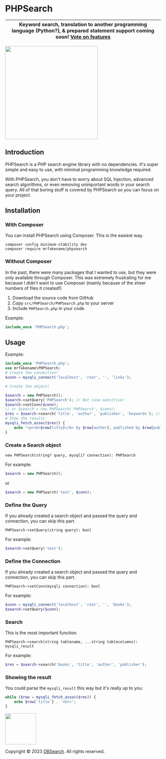 # PHPSearch
| Keyword search, translation to another programming language (Python?), &amp; prepared statement support coming soon! [Vote on features](https://github.com/phpsearch/library/discussions/1) |
| ---

<img src="https://github.com/phpsearch/library/assets/76186054/60d446bd-f293-410a-9628-7f4c104c6c5b" width="300">

## Introduction

PHPSearch is a PHP search engine library with no dependencies. It's super simple and easy to use, with minimal programming knowledge required.

With PHPSearch, you don't have to worry about SQL Injection, advanced search algorithms, or even removing unimportant words in your search query. All of that boring stuff is covered by PHPSearch so you can focus on your project.

## Installation

### With Composer

You can install PHPSearch using Composer. This is the easiest way.

```
composer config minimum-stability dev
composer require mrfakename/phpsearch
```

### Without Composer

In the past, there were many packages that I wanted to use, but they were only available through Composer. This was extremely frustrating for me because I didn't want to use Composer (mainly because of the sheer numbers of files it created!)

1. Download the source code from GitHub
2. Copy `src/PHPSearch/PHPSearch.php` to your server
3. Include `PHPSearch.php` in your code.

Example:

```php
include_once 'PHPSearch.php';
```
## Usage

Example:

```php
include_once 'PHPSearch.php';
use mrfakename\PHPSearch;
# Create the connection!
$conn = mysqli_connect('localhost', 'root', '', 'links');

# Create the object!

$search = new PHPSearch();
$search->setQuery('PHPSearch'); // Not case-sensitive!
$search->setConn($conn);
// or $search = new PHPSearch('PHPSearch', $conn);
$res = $search->search('title', 'author', 'publisher', 'keywords'); // Returns mysqli_result
# Show the results
mysqli_fetch_assoc($res)) {
    echo "<p><b>$row[title]</b> by $row[author], published by $row[publisher].</p>";
}
```

### Create a Search object
```
new PHPSearch(string? query, mysqli? connection): PHPSearch
```
For example:
```php
$search = new PHPSearch();
```
or
```php
$search = new PHPSearch('test', $conn);
```
### Define the Query
If you already created a search object and passed the query and connection, you can skip this part.
```
PHPSearch->setQuery(string query): bool
```
For example:
```php
$search->setQuery('test');
```
### Define the Connection
If you already created a search object and passed the query and connection, you can skip this part.
```
PHPSearch->setConn(mysqli connection): bool
```
For example:
```php
$conn = mysqli_connect('localhost', 'root', '', 'books');
$search->setQuery($conn);
```
### Search
This is the most important function.

```
PHPSearch->search(string tablename, ...string tablecolumns): mysqli_result
```
For example:
```php
$res = $search->search('books', 'title', 'author', 'publisher');
```
### Showing the result

You could parse the `mysqli_result` this way but it's really up to you:
```php
while ($row = mysqli_fetch_assoc($res)) {
    echo $row['title'] . '<br>';
}
```

<img src="https://github.com/phpsearch/library/assets/76186054/b15ed114-c51e-4161-bb5b-69b8329a2e98" width="100">

Copyright &copy; 2023 [DBSearch](https://github.com/dbsearch). All rights reserved.

